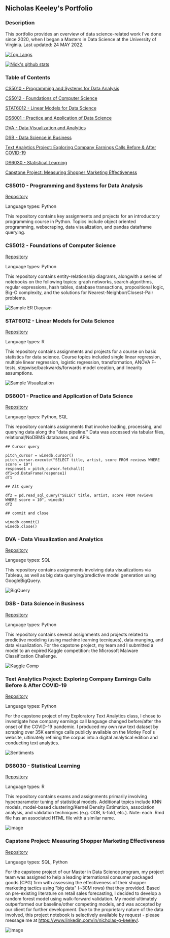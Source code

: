 ## Nicholas Keeley's Portfolio


### Description

This portfolio provides an overview of data science-related work I've done since 2020, when I began a Masters in Data Science at the University of Virginia. Last updated: 24 MAY 2022.

[![Top Langs](https://github-readme-stats.vercel.app/api/top-langs/?username=nkeeley)](https://github.com/nkeeley/github-readme-stats)

[![Nick's github stats](https://github-readme-stats.vercel.app/api?username=nkeeley&count_private=true&show_icons=true&theme=radical&hide_rank=false)](https://github.com/nkeeley/github-readme-stats)


### Table of Contents

[CS5010 - Programming and Systems for Data Analysis](https://github.com/nkeeley/nkeeley/edit/main/README.md#cs5010---programming-and-systems-for-data-analysis)

[CS5012 - Foundations of Computer Science](https://github.com/nkeeley/nkeeley/edit/main/README.md#cs5012---foundations-of-computer-science)

[STAT6012 - Linear Models for Data Science](https://github.com/nkeeley/nkeeley/edit/main/README.md#stat6012---linear-models-for-data-science)

[DS6001 - Practice and Application of Data Science](https://github.com/nkeeley/nkeeley/edit/main/README.md#ds6001---practice-and-application-of-data-science)

[DVA - Data Visualization and Analytics](https://github.com/nkeeley/nkeeley/edit/main/README.md#dva---data-visualization-and-analytics)

[DSB - Data Science in Business](https://github.com/nkeeley/nkeeley/edit/main/README.md#dsb---data-science-in-business)

[Text Analytics Project: Exploring Company Earnings Calls Before & After COVID-19](https://github.com/nkeeley/nkeeley/edit/main/README.md#text-analytics-project-exploring-company-earnings-calls-before--after-covid-19)

[DS6030 - Statistical Learning](https://github.com/nkeeley/nkeeley/edit/main/README.md#ds6030---statistical-learning)

[Capstone Project: Measuring Shopper Marketing Effectiveness](https://github.com/nkeeley/nkeeley/edit/main/README.md#capstone-project-measuring-shopper-marketing-effectiveness)


### CS5010 - Programming and Systems for Data Analysis

[Repository](https://github.com/nkeeley/CS5010-Programming_and_Systems_for_Data_Analysis)

Language types: Python

This repository contains key assignments and projects for an introductory programming course in Python. Topics include object oriented programming, webscraping, data visualization, and pandas dataframe querying.

### CS5012 - Foundations of Computer Science

[Repository](https://github.com/nkeeley/CS5012-Foundations_of_Computer_Science)

Language types: Python

This repository contains entity-relationship diagrams, alongwith a series of notebooks on the following topics: graph networks, search algorithms, regular expressions, hash tables, database transactions, propositional logic, Big-O complexity, and the solutions for Nearest-Neighbor/Closest-Pair problems.

![Sample ER Diagram](https://github.com/nkeeley/CS5012-Foundations_of_Computer_Science/blob/main/Screen%20Shot%202022-05-24%20at%2010.17.54%20PM.png)

### STAT6012 - Linear Models for Data Science

[Repository](https://github.com/nkeeley/STAT6021-Linear_Models_for_Data_Science)

Language types: R

This repository contains assignments and projects for a course on basic statistics for data science. Course topics included single linear regression, multiple linear regression, logistic regression, transformation, ANOVA F-tests, stepwise/backwards/forwards model creation, and linearity assumptions.

![Sample Visualization](https://github.com/nkeeley/STAT6021-Linear_Models_for_Data_Science/blob/main/STAT6021_DiamondVisual%20copy.jpg)

### DS6001 - Practice and Application of Data Science

[Repository](https://github.com/nkeeley/DS6001-Practice_and_Application_of_Data_Science)

Language types: Python, SQL

This repository contains assignments that involve loading, processing, and querying data along the "data pipeline." Data was accessed via tabular files, relational/NoDBMS databases, and APIs.

```
## Cursor query

pitch_cursor = winedb.cursor()
pitch_cursor.execute("SELECT title, artist, score FROM reviews WHERE score = 10")
response1 = pitch_cursor.fetchall()
df1=pd.DataFrame(response1)
df1

## Alt query

df2 = pd.read_sql_query("SELECT title, artist, score FROM reviews WHERE score = 10", winedb)
df2

## commit and close

winedb.commit()
winedb.close()
```

### DVA - Data Visualization and Analytics

[Repository](https://github.com/nkeeley/DVA-Data_Visualization_and_Analytics)

Language types: SQL

This repository contains assignments involving data visualizations via Tableau, as well as big data querying/predictive model generation using GoogleBigQuery.

![BigQuery](https://github.com/nkeeley/DVA-Data_Visualization_and_Analytics/blob/main/GoogleBigQuery.jpg)

### DSB - Data Science in Business

[Repository](https://github.com/nkeeley/DSB---Data-Science-in-Business)

Language types: Python

This repository contains several assignments and projects related to predictive modeling (using machine learning tecniques), data munging, and data visualization. For the capstone project, my team and I submitted a model to an expired Kaggle competition: the Microsoft Malware Classification Challenge.

![Kaggle Comp](https://github.com/nkeeley/DSB---Data-Science-in-Business/blob/main/KaggleComp.jpg)

### Text Analytics Project: Exploring Company Earnings Calls Before & After COVID-19

[Repository](https://github.com/nkeeley/Exploring-Company-Earnings-Calls)

Language types: Python

For the capstone project of my Exploratory Text Analytics class, I chose to investigate how company earnings call language changed before/after the onset of the COVID-19 pandemic. I produced my own raw text dataset by scraping over 35K earnings calls publicly available on the Motley Fool's website, ultimately refining the corpus into a digital analytical edition and conducting text analytics.

![Sentiments](https://github.com/nkeeley/Exploring-Company-Earnings-Calls/blob/main/SentimentSectors.jpg)

### DS6030 - Statistical Learning

[Repository](https://github.com/nkeeley/DS6030-Statistical-Learning/blob/main/README.md)

Language types: R

This repository contains exams and assignments primarily involving hyperparameter tuning of statistical models. Additional topics include KNN models, model-based clustering/Kernel Density Estimation, association analysis, and validation techniques (e.g. OOB, k-fold, etc.). Note: each .Rmd file has an associated HTML file with a similar name.

![image](https://github.com/nkeeley/DS6030-Statistical-Learning/blob/main/HyperparameterAdjustment.jpg)

### Capstone Project: Measuring Shopper Marketing Effectiveness

[Repository](https://github.com/nkeeley/capstone-project-measuring-shopper-marketing-tactic-effectiveness/blob/main/README.md)

Language types: SQL, Python

For the capstone project of our Master in Data Science program, my project team was assigned to help a leading international consumer packaged goods (CPG) firm with assessing the effectiveness of their shopper marketing tactics using "big data" (~30M rows) that they provided. Based on pre-existing literature on retail sales forecasting, I decided to develop a random forest model using walk-forward validation. My model ultimately outperformed our baseline/other competing models, and was accepted by our client for further development. Due to the proprietary nature of the data involved, this project notebook is selectively available by request - please message me at https://www.linkedin.com/in/nicholas-g-keeley/. 

![image](https://github.com/nkeeley/capstone-project-measuring-shopper-marketing-tactic-effectiveness/blob/main/CapstoneScreenshot2.jpg)


<!--
**nkeeley/nkeeley** is a ✨ _special_ ✨ repository because its `README.md` (this file) appears on your GitHub profile.
Here are some ideas to get you started:

- 🔭 I’m currently working on ...
- 🌱 I’m currently learning ...
- 👯 I’m looking to collaborate on ...
- 🤔 I’m looking for help with ...
- 💬 Ask me about ...
- 📫 How to reach me: ...
- 😄 Pronouns: ...
- ⚡ Fun fact: ...
-->
